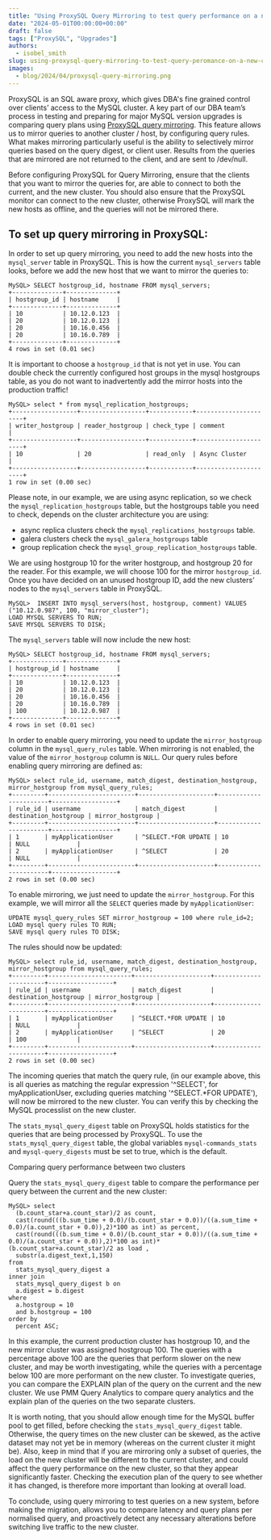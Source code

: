 ```yaml
---
title: "Using ProxySQL Query Mirroring to test query performance on a new cluster"
date: "2024-05-01T00:00:00+00:00"
draft: false
tags: ["ProxySQL", "Upgrades"]
authors:
  - isobel_smith
slug: using-proxysql-query-mirroring-to-test-query-peromance-on-a-new-cluster
images:
  - blog/2024/04/proxysql-query-mirroring.png
---
```


ProxySQL is an SQL aware proxy, which gives DBA's fine grained control over clients’ access to the MySQL cluster. A key part of our DBA team’s process in testing and preparing for major MySQL version upgrades is comparing query plans using [ProxySQL query mirroring](https://proxysql.com/documentation/mirroring/). This feature allows us to mirror queries to another cluster / host, by configuring query rules. What makes mirroring particularly useful is the ability to selectively mirror queries based on the query digest, or client user. Results from the queries that are mirrored are not returned to the client, and are sent to /dev/null.

Before configuring ProxySQL for Query Mirroring, ensure that the clients that you want to mirror the queries for, are able to connect to both the current, and the new cluster. You should also ensure that the ProxySQL monitor can connect to the new cluster, otherwise ProxySQL will mark the new hosts as offline, and the queries will not be mirrored there.

## To set up query mirroring in ProxySQL:

In order to set up query mirroring, you need to add the new hosts into the `mysql_server` table in ProxySQL. This is how the current `mysql_servers` table looks, before we add the new host that we want to mirror the queries to:

```
MySQL> SELECT hostgroup_id, hostname FROM mysql_servers;
+--------------+--------------+
| hostgroup_id | hostname     |
+--------------+--------------+
| 10           | 10.12.0.123  |
| 20           | 10.12.0.123  |
| 20           | 10.16.0.456  |
| 20           | 10.16.0.789  |
+--------------+--------------+
4 rows in set (0.01 sec)
```

It is important to choose a `hostgroup_id` that is not yet in use. You can double check the currently configured host groups in the mysql hostgroups table, as you do not want to inadvertently add the mirror hosts into the production traffic! 

```
MySQL> select * from mysql_replication_hostgroups;
+------------------+------------------+------------+----------------------+
| writer_hostgroup | reader_hostgroup | check_type | comment              |
+------------------+------------------+------------+----------------------+
| 10               | 20               | read_only  | Async Cluster        |
+------------------+------------------+------------+----------------------+
1 row in set (0.00 sec)
```

Please note, in our example, we are using async replication, so we check the `mysql_replication_hostgroups` table, but the hostgroups table you need to check, depends on the cluster architecture you are using: 

 - async replica clusters check the `mysql_replications_hostgroups` table.
 - galera clusters check the `mysql_galera_hostgroups` table
 - group replication check the `mysql_group_replication_hostgroups` table.

We are using hostgroup 10 for the writer hostgroup, and hostgroup 20 for the reader. For this example, we will choose 100 for the mirror `hostgroup_id`. Once you have decided on an unused hostgroup ID, add the new clusters’ nodes to the `mysql_servers` table in ProxySQL.

```
MySQL>  INSERT INTO mysql_servers(host, hostgroup, comment) VALUES ("10.12.0.987", 100, "mirror_cluster");
LOAD MYSQL SERVERS TO RUN;
SAVE MYSQL SERVERS TO DISK;
```

The `mysql_servers` table will now include the new host:

```
MySQL> SELECT hostgroup_id, hostname FROM mysql_servers;
+--------------+--------------+
| hostgroup_id | hostname     |
+--------------+--------------+
| 10           | 10.12.0.123  |
| 20           | 10.12.0.123  |
| 20           | 10.16.0.456  |
| 20           | 10.16.0.789  |
| 100          | 10.12.0.987  |
+--------------+--------------+
4 rows in set (0.01 sec)
```

In order to enable query mirroring, you need to update the `mirror_hostgroup` column in the `mysql_query_rules` table. When mirroring is not enabled, the value of the `mirror_hostgroup` column is `NULL`. 
Our query rules before enabling query mirroring are defined as:

```
MySQL> select rule_id, username, match_digest, destination_hostgroup, mirror_hostgroup from mysql_query_rules;
+---------+------------------------+---------------------+-----------------------+------------------+
| rule_id | username               | match_digest        | destination_hostgroup | mirror_hostgroup |
+---------+------------------------+---------------------+-----------------------+------------------+
| 1       | myApplicationUser      | ^SELECT.*FOR UPDATE | 10                    | NULL             |
| 2       | myApplicationUser      | ^SELECT             | 20                    | NULL             |
+---------+------------------------+---------------------+-----------------------+------------------+
2 rows in set (0.00 sec)

```

To enable mirroring, we just need to update the `mirror_hostgroup`. For this example, we will mirror all the `SELECT` queries made by `myApplicationUser`:


```
UPDATE mysql_query_rules SET mirror_hostgroup = 100 where rule_id=2;
LOAD mysql query rules TO RUN;
SAVE mysql query rules TO DISK;
```

The rules should now be updated:

```
MySQL> select rule_id, username, match_digest, destination_hostgroup, mirror_hostgroup from mysql_query_rules;
+---------+-----------------------+---------------------+-----------------------+------------------+
| rule_id | username              | match_digest        | destination_hostgroup | mirror_hostgroup |
+---------+-----------------------+---------------------+-----------------------+------------------+
| 1       | myApplicationUser     | ^SELECT.*FOR UPDATE | 10                    | NULL             |
| 2       | myApplicationUser     | ^SELECT             | 20                    | 100              |
+---------+-----------------------+---------------------+-----------------------+------------------+
2 rows in set (0.00 sec)

```

The incoming queries that match the query rule, (in our example above, this is all queries as matching the regular expression '^SELECT', for myApplicationUser, excluding queries matching '^SELECT.*FOR UPDATE'), will now be mirrored to the new cluster. You can verify this by checking the MySQL processlist on the new cluster. 

The `stats_mysql_query_digest` table on ProxySQL holds statistics for the queries that are being processed by ProxySQL. To use the `stats_mysql_query_digest` table, the global variables `mysql-commands_stats` and `mysql-query_digests` must be set to true, which is the default.

Comparing query performance between two clusters

Query the `stats_mysql_query_digest` table to compare the performance per query between the current and the new cluster:

```
MySQL> select
  (b.count_star+a.count_star)/2 as count,
  cast(round(((b.sum_time + 0.0)/(b.count_star + 0.0))/((a.sum_time + 0.0)/(a.count_star + 0.0)),2)*100 as int) as percent,
  cast(round(((b.sum_time + 0.0)/(b.count_star + 0.0))/((a.sum_time + 0.0)/(a.count_star + 0.0)),2)*100 as int)*(b.count_star+a.count_star)/2 as load ,
  substr(a.digest_text,1,150)
from
  stats_mysql_query_digest a
inner join
  stats_mysql_query_digest b on
  a.digest = b.digest
where
  a.hostgroup = 10
  and b.hostgroup = 100
order by
  percent ASC;
```

In this example, the current production cluster has hostgroup 10, and the new mirror cluster was assigned hostgroup 100. The queries with a percentage above 100 are the queries that perform slower on the new cluster, and may be worth investigating, while the queries with a percentage below 100 are more performant on the new cluster. To investigate queries, you can compare the EXPLAIN plan of the query on the current and the new cluster. We use PMM Query Analytics to compare query analytics and the explain plan of the queries on the two separate clusters.

It is worth noting, that you should allow enough time for the MySQL buffer pool to get filled, before checking the `stats_mysql_query_digest` table. Otherwise, the query times on the new cluster can be skewed, as the active dataset may not yet be in memory (whereas on the current cluster it might be). Also, keep in mind that if you are mirroring only a subset of queries, the load on the new cluster will be different to the current cluster, and could affect the query performance on the new cluster, so that they appear significantly faster. Checking the execution plan of the query to see whether it has changed, is therefore more important than looking at overall load.

To conclude, using query mirroring to test queries on a new system, before making the migration, allows you to compare latency and query plans per normalised query, and proactively detect any necessary alterations before switching live traffic to the new cluster.
